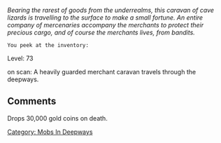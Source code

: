*Bearing the rarest of goods from the underrealms, this caravan of cave
lizards is travelling to the surface to make a small fortune. An entire
company of mercenaries accompany the merchants to protect their precious
cargo, and of course the merchants lives, from bandits.*

`You peek at the inventory:`

Level: 73

on scan: A heavily guarded merchant caravan travels through the
deepways.

## Comments

Drops 30,000 gold coins on death.

[Category: Mobs In Deepways](Category:_Mobs_In_Deepways "wikilink")
